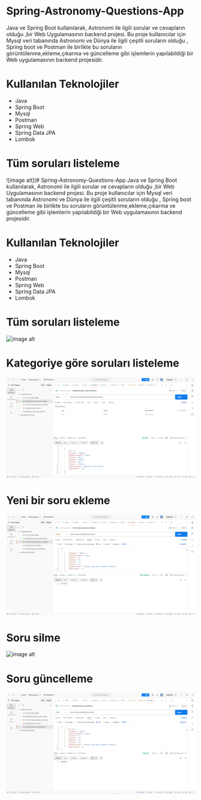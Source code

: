 # Spring-Astronomy-Questions-App
Java ve Spring Boot kullanılarak, Astronomi ile ilgili sorular ve cevapların olduğu ,bir Web Uygulamasının backend projesi.
Bu proje kullanıcılar için Mysql veri tabanında Astronomi ve Dünya ile ilgili çeşitli soruların olduğu , Spring boot ve Postman ile birlikte bu soruların görüntülenme,ekleme,çıkarma ve güncelleme gibi işlemlerin yapılabildiği bir Web uygulamasının backend projesidir.
# Kullanılan Teknolojiler
* Java
* Spring Boot
* Mysql
* Postman
* Spring Web
* Spring Data JPA
* Lombok
  
# Tüm soruları listeleme

![image alt](# Spring-Astronomy-Questions-App
Java ve Spring Boot kullanılarak, Astronomi ile ilgili sorular ve cevapların olduğu ,bir Web Uygulamasının backend projesi.
Bu proje kullanıcılar için Mysql veri tabanında Astronomi ve Dünya ile ilgili çeşitli soruların olduğu , Spring boot ve Postman ile birlikte bu soruların görüntülenme,ekleme,çıkarma ve güncelleme gibi işlemlerin yapılabildiği bir Web uygulamasının backend projesidir.
# Kullanılan Teknolojiler
* Java
* Spring Boot
* Mysql
* Postman
* Spring Web
* Spring Data JPA
* Lombok
  
# Tüm soruları listeleme

![image alt](https://github.com/fatihturkmens/Spring-Astronomy-Questions-App/blob/a392d13f49489379a1234fb10ace589b165b1248/Ekran%20G%C3%B6r%C3%BCnt%C3%BCs%C3%BC%20(508).png)

# Kategoriye göre soruları listeleme
![image alt](https://github.com/fatihturkmens/Spring-Astronomy-Questions-App/blob/b5e75b51d5f1c31138515ada586e5414efd50257/Kategoriye%20g%C3%B6re%20sorular%C4%B1%20listele.png)

# Yeni bir soru ekleme
![image alt](https://github.com/fatihturkmens/Spring-Astronomy-Questions-App/blob/b5e75b51d5f1c31138515ada586e5414efd50257/Yeni%20bir%20soru%20ekleme.png)

# Soru silme
![image alt](https://github.com/fatihturkmens/Spring-Astronomy-Questions-App/blob/b5e75b51d5f1c31138515ada586e5414efd50257/%C4%B0d%20ile%20soru%20silme.png)

# Soru güncelleme
![image alt](https://github.com/fatihturkmens/Spring-Astronomy-Questions-App/blob/b5e75b51d5f1c31138515ada586e5414efd50257/Soru%20g%C3%BCncelleme.png)









